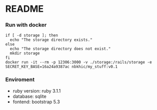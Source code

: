 # README


### Run with docker

```
if [ -d storage ]; then
  echo "The storage directory exists."
else
  echo "The storage directory does not exist."
  mkdir storage
fi
docker run -it --rm -p 12306:3000 -v ./storage:/rails/storage -e SECRET_KEY_BASE=16a24a9387ac nbkhic/my_stuff:v0.1

```

### Enviroment

* ruby version: ruby 3.1.1
* database: sqlite
* fontend: bootstrap 5.3




